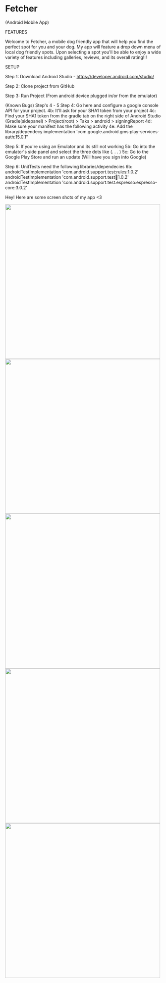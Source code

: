 # Fetcher
(Android Mobile App)

FEATURES

Welcome to Fetcher, a mobile dog friendly app that will help you find the perfect spot for you and your dog.
My app will feature a drop down menu of local dog friendly spots. Upon selecting a spot you'll be able to
enjoy a wide variety of features including galleries, reviews, and its overall rating!!!

SETUP

Step 1: Download Android Studio - https://developer.android.com/studio/

Step 2: Clone project from GitHub

Step 3: Run Project (From android device plugged in/or from the emulator)

(Known Bugs) Step's 4 - 5
Step 4: Go here and configure a google console API for your project.
     4b: It'll ask for your SHA1 token from your project 
     4c: Find your SHA1 token from the gradle tab on the right side of Android Studio
         (Gradle(sidepanel) > Project(root) > Taks > android > signingReport
     4d: Make sure your manifest has the following activity
         <activity 
         android:name="com.google.android.gms.auth.api.signin.internal.SignInHubActivity"
         android:screenOrientation="portrait"
         android:windowSoftInputMode="stateAlwaysHidden|adjustPan"/>
     4e: Add the library/dependecy
         implementation 'com.google.android.gms:play-services-auth:15.0.1”
         
Step 5: If you're using an Emulator and its still not working
     5b: Go into the emulator's side panel and select the three dots like (. . . )
     5c: Go to the Google Play Store and run an update (Will have you sign into Google)
     
Step 6: UnitTests need the following libraries/dependecies
     6b: androidTestImplementation 'com.android.support.test:rules:1.0.2'
         androidTestImplementation 'com.android.support.test:runner:1.0.2'
         androidTestImplementation 'com.android.support.test.espresso:espresso-core:3.0.2'







Hey! Here are some screen shots of my app <3 

<img height="500" src="https://user-images.githubusercontent.com/31251244/39865637-119f6480-5413-11e8-8363-dd0235c2a493.png">

<img height="500" src="https://user-images.githubusercontent.com/31251244/39870642-b830c6fe-5427-11e8-9867-91a6e5eb83b5.png">

<img height="500" src="https://user-images.githubusercontent.com/31251244/39903004-7e5edd48-5496-11e8-93c4-37b81c018049.png">

<img height="500" src="https://user-images.githubusercontent.com/31251244/39903016-8c3b4e24-5496-11e8-898d-111188c59a93.png">

<img height="500" src="https://user-images.githubusercontent.com/31251244/39903017-8f06d178-5496-11e8-89ab-c204698b2e7f.png">

